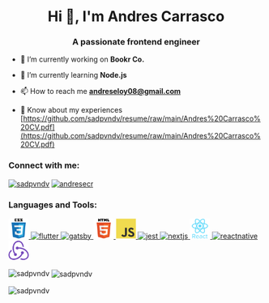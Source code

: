 <h1 align="center">Hi 👋, I'm Andres Carrasco</h1>
<h3 align="center">A passionate frontend engineer</h3>

- 🔭 I’m currently working on **Bookr Co.**

- 🌱 I’m currently learning **Node.js**

- 📫 How to reach me **andreseloy08@gmail.com**

- 📄 Know about my experiences [https://github.com/sadpvndv/resume/raw/main/Andres%20Carrasco%20CV.pdf](https://github.com/sadpvndv/resume/raw/main/Andres%20Carrasco%20CV.pdf)

<h3 align="left">Connect with me:</h3>
<p align="left">
<a href="https://twitter.com/sadpvndv" target="blank"><img align="center" src="https://raw.githubusercontent.com/rahuldkjain/github-profile-readme-generator/master/src/images/icons/Social/twitter.svg" alt="sadpvndv" height="30" width="40" /></a>
<a href="https://linkedin.com/in/andresecr" target="blank"><img align="center" src="https://raw.githubusercontent.com/rahuldkjain/github-profile-readme-generator/master/src/images/icons/Social/linked-in-alt.svg" alt="andresecr" height="30" width="40" /></a>
</p>

<h3 align="left">Languages and Tools:</h3>
<p align="left"> <a href="https://www.w3schools.com/css/" target="_blank" rel="noreferrer"> <img src="https://raw.githubusercontent.com/devicons/devicon/master/icons/css3/css3-original-wordmark.svg" alt="css3" width="40" height="40"/> </a> <a href="https://flutter.dev" target="_blank" rel="noreferrer"> <img src="https://www.vectorlogo.zone/logos/flutterio/flutterio-icon.svg" alt="flutter" width="40" height="40"/> </a> <a href="https://www.gatsbyjs.com/" target="_blank" rel="noreferrer"> <img src="https://www.vectorlogo.zone/logos/gatsbyjs/gatsbyjs-icon.svg" alt="gatsby" width="40" height="40"/> </a> <a href="https://www.w3.org/html/" target="_blank" rel="noreferrer"> <img src="https://raw.githubusercontent.com/devicons/devicon/master/icons/html5/html5-original-wordmark.svg" alt="html5" width="40" height="40"/> </a> <a href="https://developer.mozilla.org/en-US/docs/Web/JavaScript" target="_blank" rel="noreferrer"> <img src="https://raw.githubusercontent.com/devicons/devicon/master/icons/javascript/javascript-original.svg" alt="javascript" width="40" height="40"/> </a> <a href="https://jestjs.io" target="_blank" rel="noreferrer"> <img src="https://www.vectorlogo.zone/logos/jestjsio/jestjsio-icon.svg" alt="jest" width="40" height="40"/> </a> <a href="https://nextjs.org/" target="_blank" rel="noreferrer"> <img src="https://cdn.worldvectorlogo.com/logos/nextjs-2.svg" alt="nextjs" width="40" height="40"/> </a> <a href="https://reactjs.org/" target="_blank" rel="noreferrer"> <img src="https://raw.githubusercontent.com/devicons/devicon/master/icons/react/react-original-wordmark.svg" alt="react" width="40" height="40"/> </a> <a href="https://reactnative.dev/" target="_blank" rel="noreferrer"> <img src="https://reactnative.dev/img/header_logo.svg" alt="reactnative" width="40" height="40"/> </a> <a href="https://redux.js.org" target="_blank" rel="noreferrer"> <img src="https://raw.githubusercontent.com/devicons/devicon/master/icons/redux/redux-original.svg" alt="redux" width="40" height="40"/> </a> </p>

<p><img align="left" src="https://github-readme-stats.vercel.app/api/top-langs?username=sadpvndv&show_icons=true&locale=en&layout=compact" alt="sadpvndv" /></p>

<p>&nbsp;<img align="center" src="https://github-readme-stats.vercel.app/api?username=sadpvndv&show_icons=true&locale=en" alt="sadpvndv" /></p>

<p><img align="center" src="https://github-readme-streak-stats.herokuapp.com/?user=sadpvndv&" alt="sadpvndv" /></p>

